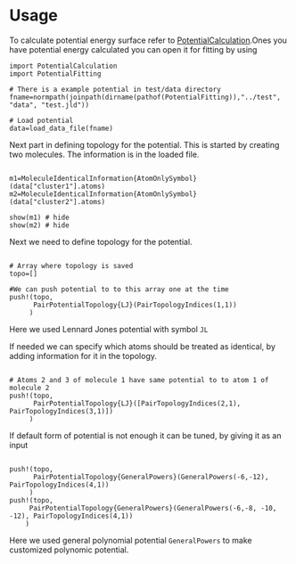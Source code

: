 # Usage

To calculate potential energy surface refer to [PotentialCalculation](https://github.com/tjjarvinen/PotentialCalculation.jl).Ones you have potential energy calculated you can open
it for fitting by using

```@example 1
import PotentialCalculation
import PotentialFitting

# There is a example potential in test/data directory
fname=normpath(joinpath(dirname(pathof(PotentialFitting)),"../test", "data", "test.jld"))

# Load potential
data=load_data_file(fname)
```


Next part in defining topology for the potential. This is started by creating two
molecules. The information is in the loaded file.

```@example 1

m1=MoleculeIdenticalInformation{AtomOnlySymbol}(data["cluster1"].atoms)
m2=MoleculeIdenticalInformation{AtomOnlySymbol}(data["cluster2"].atoms)

show(m1) # hide
show(m2) # hide
```



Next we need to define topology for the potential.

```@example 1

# Array where topology is saved
topo=[]

#We can push potential to to this array one at the time
push!(topo,
      PairPotentialTopology{LJ}(PairTopologyIndices(1,1))
     )

```

Here we used Lennard Jones potential with symbol ```JL```

If needed we can specify which atoms should be treated as identical, by adding
information for it  in the topology.

```@example 1

# Atoms 2 and 3 of molecule 1 have same potential to to atom 1 of molecule 2
push!(topo,
      PairPotentialTopology{LJ}([PairTopologyIndices(2,1), PairTopologyIndices(3,1)])
     )

```

If default form of potential is not enough it can be tuned, by giving it as an input

```@example 1

push!(topo,
      PairPotentialTopology{GeneralPowers}(GeneralPowers(-6,-12), PairTopologyIndices(4,1))
     )
push!(topo,
     PairPotentialTopology{GeneralPowers}(GeneralPowers(-6,-8, -10, -12), PairTopologyIndices(4,1))
    )
 ```

 Here we used general polynomial potential ```GeneralPowers``` to make customized
 polynomic potential.
